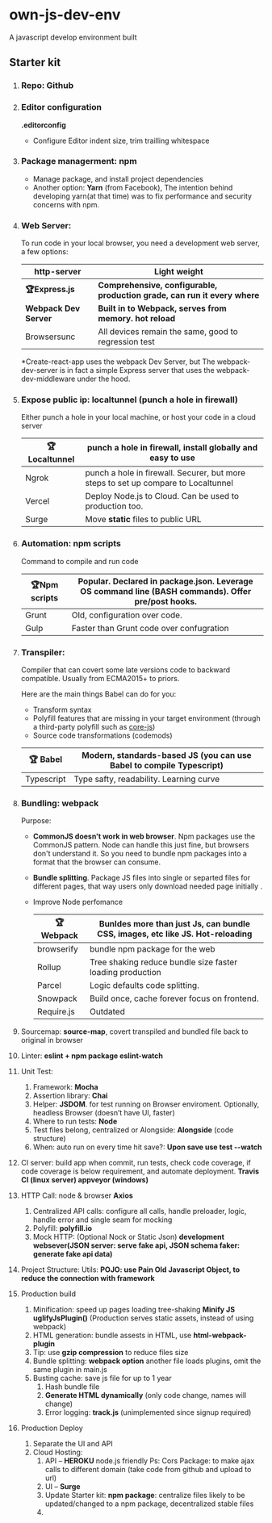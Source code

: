# own-js-dev-env
A javascript develop environment built

## Starter kit

1. ### Repo: **Github**

2. ### Editor configuration

   **.editorconfig**

   * Configure Editor indent size, trim trailling whitespace

3. ### Package managerment: **npm**

   * Manage package, and install project dependencies
   * Another option: **Yarn** (from Facebook), The intention behind developing yarn(at that time) was to fix performance and security concerns with npm.

4. ### **Web Server**: 

   To run code in your local browser, you need a development web server, a few options:

   | **http-server**        | Light weight                                                 |
   | ---------------------- | ------------------------------------------------------------ |
   | **:trophy:Express.js** | **Comprehensive, configurable, production grade, can run it every where** |
   | **Webpack Dev Server** | **Built in to Webpack, serves from memory. hot reload**      |
   | Browsersunc            | All devices remain the same, good to regression test         |

   *Create-react-app uses the webpack Dev Server, but The webpack-dev-server is in fact a simple Express server that uses the webpack-dev-middleware under the hood.

5. ### Expose public ip: **localtunnel** (punch a hole in firewall)

   Either punch a hole in your local machine, or host your code in a cloud server

   | :trophy: Localtunnel | punch a hole in firewall, install globally and easy to use   |
   | -------------------- | ------------------------------------------------------------ |
   | Ngrok                | punch a hole in firewall. Securer, but more steps to set up compare to Localtunnel |
   | Vercel               | Deploy Node.js to Cloud. Can be used to production too.      |
   | Surge                | Move **static** files to public URL                          |

   

6. ### **Automation**: **npm scripts**

   Command to compile and run code

   | :trophy:Npm scripts | Popular. Declared in package.json. Leverage OS command line (BASH commands). Offer pre/post hooks. |
   | ------------------- | ------------------------------------------------------------ |
   | Grunt               | Old, configuration over code.                                |
   | Gulp                | Faster than Grunt code over confugration                     |

7. ### **Transpiler**:

   Compiler that can covert some late versions code to backward compatible. Usually from ECMA2015+ to priors.

   Here are the main things Babel can do for you:

   - Transform syntax
   - Polyfill features that are missing in your target environment (through a third-party polyfill such as [core-js](https://github.com/zloirock/core-js))
   - Source code transformations (codemods)

   | :trophy: Babel | Modern, standards-based JS (you can use Babel to compile Typescript) |
   | -------------- | ------------------------------------------------------------ |
   | Typescript     | Type safty, readability. Learning curve                      |

8. ### **Bundling**: **webpack**

   Purpose: 

   * **CommonJS doesn’t work in web browser**. Npm packages use the CommonJS pattern. Node can handle this just fine, but browsers don't understand it. So you need to bundle npm packages into a format that the browser can consume.

   * **Bundle splitting**. Package JS files into single or separted files for different pages, that way users only download needed page initially .

   * Improve Node perfomance

     | :trophy: Webpack | Bunldes more than just Js, can bundle CSS, images, etc like JS. Hot-reloading |
     | ---------------- | ------------------------------------------------------------ |
     | browserify       | bundle npm package for the web                               |
     | Rollup           | Tree shaking reduce bundle size faster loading production    |
     | Parcel           | Logic defaults code splitting.                               |
     | Snowpack         | Build once, cache forever focus on frontend.                 |
     | Require.js       | Outdated                                                     |

     

9. Sourcemap: **source-map**, covert transpiled and bundled file back to original in browser

10. Linter: **eslint + npm package eslint-watch**

11. Unit Test: 
    1. Framework: **Mocha**
    2. Assertion library: **Chai**
    3. Helper: **JSDOM**. for test running on Browser enviroment. Optionally, headless Browser (doesn’t have UI, faster)
    4. Where to run tests: **Node**
    5. Test files belong, centralized or Alongside: **Alongside** (code structure)
    6. When: auto run on every time hit save?: **Upon save use test --watch**

12. CI server: build app when commit, run tests, check code coverage, if code coverage is below requirement, and automate deployment. **Travis CI (linux server) appveyor (windows)**

13. HTTP Call: node & browser **Axios**
    1. Centralized API calls: configure all calls, handle preloader, logic, handle error and single seam for mocking
    2. Polyfill: **polyfill.io**
    3. Mock HTTP: (Optional Nock or Static Json) **development websever(JSON server: serve fake api, JSON schema faker: generate fake api data)**

14. Project Structure:
    	Utils: **POJO: use Pain Old Javascript Object, to reduce the connection with framework**

15. Production build
    1. Minification: speed up pages loading tree-shaking **Minify JS uglifyJsPlugin()** (Production serves static assets, instead of using webpack)
    2. HTML generation: bundle assests in HTML, use **html-webpack-plugin**
    3. Tip: use **gzip compression** to reduce files size
    4. Bundle splitting: **webpack option** another file loads plugins, omit the same plugin in main.js
    5. Busting cache: save js file for up to 1 year
    	1. Hash bundle file
    	2. **Generate HTML dynamically** (only code change, names will change)
    	3. Error logging: **track.js** (unimplemented since signup required)

16. Production Deploy
    1. Separate the UI and API
    2. Cloud Hosting:
    	1. API – **HEROKU** node.js friendly Ps: Cors Package: to make ajax calls to different domain (take code from github and upload to url)
    	2. UI – **Surge**
    	3. Update Starter kit: **npm package**: centralize files likely to be updated/changed to a npm package, decentralized stable files
    	4. 

